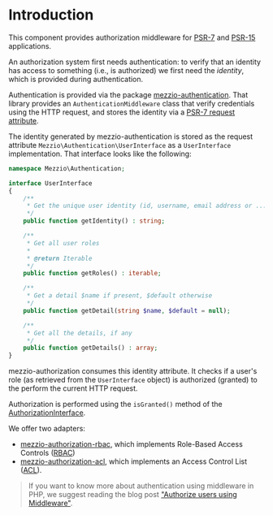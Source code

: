 # Introduction

This component provides authorization middleware for [PSR-7](https://www.php-fig.org/psr/psr-7/)
and [PSR-15](https://www.php-fig.org/psr/psr-15/) applications.

An authorization system first needs authentication: to verify that an identity
has access to something (i.e., is authorized) we first need the _identity_, which
is provided during authentication.

Authentication is provided via the package
[mezzio-authentication](https://docs.mezzio.dev/mezzio-authentication/).
That library provides an `AuthenticationMiddleware` class that verify
credentials using the HTTP request, and stores the identity via a
[PSR-7 request attribute](https://docs.mezzio.dev/mezzio/v3/cookbook/passing-data-between-middleware/).

The identity generated by mezzio-authentication is stored as the
request attribute `Mezzio\Authentication\UserInterface` as a
`UserInterface` implementation. That interface looks like the following:

```php
namespace Mezzio\Authentication;

interface UserInterface
{
    /**
     * Get the unique user identity (id, username, email address or ...)
     */
    public function getIdentity() : string;

    /**
     * Get all user roles
     *
     * @return Iterable
     */
    public function getRoles() : iterable;

    /**
     * Get a detail $name if present, $default otherwise
     */
    public function getDetail(string $name, $default = null);

    /**
     * Get all the details, if any
     */
    public function getDetails() : array;
}
```

mezzio-authorization consumes this identity attribute.  It checks if a
user's role (as retrieved from the `UserInterface` object) is authorized
(granted) to the perform the current HTTP request.

Authorization is performed using the `isGranted()` method of the
[AuthorizationInterface](https://github.com/mezzio/mezzio-authorization/blob/master/src/AuthorizationInterface.php).

We offer two adapters:

- [mezzio-authorization-rbac](https://docs.mezzio.dev/mezzio-authorization-rbac/),
  which implements Role-Based Access Controls ([RBAC](https://en.wikipedia.org/wiki/Role-based_access_control))
- [mezzio-authorization-acl](https://docs.mezzio.dev/mezzio-authorization-acl/),
  which implements an Access Control List ([ACL](https://en.wikipedia.org/wiki/Access_control_list)).

> If you want to know more about authentication using middleware in PHP,
> we suggest reading the blog post ["Authorize users using Middleware"](https://getlaminas.org/blog/2017-05-04-authorization-middleware.html).
